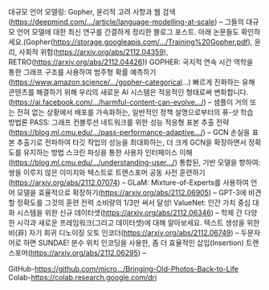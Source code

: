 대규모 언어 모델링: Gopher, 윤리적 고려 사항과 웹 검색(https://deepmind.com/.../article/language-modelling-at-scale) – 그들의 대규모 언어 모델에 대한 최신 연구를 간결하게 정리한 블로그 포스트. 아래 논문들도 확인하세요.(Gopher(https://storage.googleapis.com/.../Training%20Gopher.pdf), 윤리, 사회적 위험(https://arxiv.org/abs/2112.04359), RETRO(https://arxiv.org/abs/2112.04426))
GOPHER: 국지적 연속 시간 역학을 통한 그래프 구조를 사용하여 범주형 확률 예측하기(https://www.amazon.science/.../gopher-categorical...)
빠르게 진화하는 유해 콘텐츠를 해결하기 위해 우리의 새로운 AI 시스템은 적응적인 형태로써 변화합니다.(https://ai.facebook.com/.../harmful-content-can-evolve.../) – 샘플이 거의 또는 전혀 없는 상황에서 배포를 가속화하는, 일반적인 정책 설명으로부터의 퓨-샷 학습 방법론
PASS: 그래프 컨볼루션 네트워크를 위한 성능 적응형 표본 추출 전략(https://blog.ml.cmu.edu/.../pass-performance-adaptive.../) – GCN 손실을 표본 추출기로 전파하여 타깃 작업의 성능을 최대화하는, 더 크게 GCN을 확장하면서 정확도를 유지하는 방법
스크린 파싱을 통한 사용자 인터페이스 이해(https://blog.ml.cmu.edu/.../understanding-user.../) 
통합된, 기반 모델을 향하여: 쌍을 이루지 않은 이미지와 텍스트로 트랜스포머 공동 사전 훈련하기(https://arxiv.org/abs/2112.07074) – 
GLaM: Mixture-of-Experts를 사용하여 언어 모델을 효율적으로 확장하기(https://arxiv.org/abs/2112.06905) – GPT-3에 비견할 정확도를 그것의 훈련 전력 소비량의 1/3만 써서 달성!
ValueNet: 인간 가치 중심 대화 시스템을 위한 신규 데이터셋(https://arxiv.org/abs/2112.06346) – 학제 간 다양한 시각과 새로운 프레임워크(그리고 데이터셋)에 대해 알아보세요.
텍스트 생성을 위한 비(非) 자기 회귀 디노이징 오토 인코더(https://arxiv.org/abs/2112.06749) – 두문자어로 하면 SUNDAE!
분수 위치 인코딩을 사용한, 좀 더 효율적인 삽입(Insertion) 트랜스포머(https://arxiv.org/abs/2112.06295) – 

GitHub-https://github.com/micro.../Bringing-Old-Photos-Back-to-Life
Colab-https://colab.research.google.com/dri
